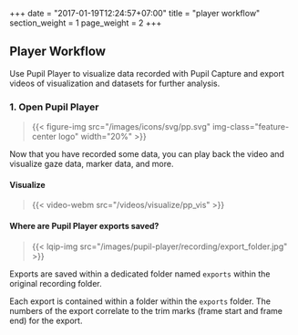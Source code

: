 +++
date = "2017-01-19T12:24:57+07:00"
title = "player workflow"
section_weight = 1
page_weight = 2
+++

## Player Workflow
Use Pupil Player to visualize data recorded with Pupil Capture and export videos of visualization and datasets for further analysis. 

### 1. Open Pupil Player

> {{< figure-img src="/images/icons/svg/pp.svg" img-class="feature-center logo" width="20%" >}}

Now that you have recorded some data, you can play back the video and visualize gaze data, marker data, and more.

#### Visualize

> {{< video-webm src="/videos/visualize/pp_vis" >}}

<!-- Let's get familiar with the Player window. -->

<!-- > {{< lqip-img src="/images/pupil-player/pp_cl_main.jpg" >}} -->

<!-- > {{< lqip-img src="/images/pupil-player/pupil-player-callout.jpg" >}} -->

<!-- The Player window is the main control center for `Pupil Player`. It displays the recorded video feed from pupil capture file. -->

<!-- 1. **Graphs** - This area contains performance graphs. You can monitor `CPU` and `FPS` and pupil algorithm detection confidence. These graphs are the same as in the `World` window..
1. **Settings GUI Menu** - This is the main GUI for Pupil Player. You can use this menu primarily to launch plugins and control global settings.  
1. **Plugin GUIs** - Each Plugin spawns its own GUI window. You can control settings of each Plugin in the GUI window. For details on all plugins see documentation on [Pupil Player](#pupil-player) in the user guide.  
1. **Seek Bar and Trim Marks** - You can drag the playhead (large circle) to scrub through the video or `space` bar to play/pause. You can use the arrow keys to advance one frame at a time. Drag the small green circles at the end of the seek bar to set trim marks. Trim marks directly inform the section of video/data to export.
1. **Hot keys** - This area contains clickable buttons for plugins.
 -->
#### Where are Pupil Player exports saved?

> {{< lqip-img src="/images/pupil-player/recording/export_folder.jpg" >}}

<!-- > {{< lqip-img src="/images/pupil-player/recording/recording_folder_exports_v07.jpg" >}} -->

Exports are saved within a dedicated folder named `exports` within the original recording folder.

Each export is contained within a folder within the `exports` folder. The numbers of the export correlate to the trim marks (frame start and frame end) for the export.  
